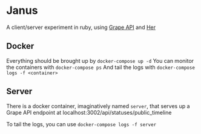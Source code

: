 # Janus

A client/server experiment in ruby, using [Grape
API](https://github.com/ruby-grape/grape#basic-usage) and
[Her](https://github.com/remiprev/her)

## Docker

Everything should be brought up by `docker-compose up -d`
You can monitor the containers with `docker-compose ps`
And tail the logs with `docker-compose logs -f <container>`

## Server

There is a docker container, imaginatively named `server`, that serves up a
Grape API endpoint at localhost:3002/api/statuses/public_timeline

To tail the logs, you can use `docker-compose logs -f server`

